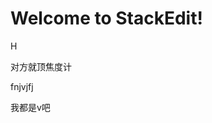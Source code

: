
# Welcome to StackEdit!

H


对方就顶焦度计

fnjvjfj

我都是v吧
<!--stackedit_data:
eyJoaXN0b3J5IjpbLTE2MjQ2NjAxMjMsMTk0NTE0NDczNSw1NT
c2NTg1MjcsLTUyMzAxODA4NywtNzE1MjUxOTkwLC0xMTUyNDQ4
Njc0LC0xMzEzMzgxNzM0LDM1NDQyNDgxNiwtOTI1NzcwNzU4LC
0xNTY1MDA4MDI4LC0zMDUzNDUyMjksLTEzOTk4NDA0NzIsMTAx
NjU1NTU5OV19
-->
